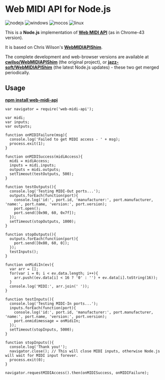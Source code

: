 # Web MIDI API for Node.js

![nodejs](http://jazz-soft.github.io/img/nodejs.jpg)
![windows](http://jazz-soft.github.io/img/windows.jpg)
![mocos](http://jazz-soft.github.io/img/macos.jpg)
![linux](http://jazz-soft.github.io/img/linux.jpg)

This is a **Node.js** implementation of [**Web MIDI API**](http://webaudio.github.io/web-midi-api) (as in Chrome-43 version).

It is based on Chris Wilson's [**WebMIDIAPIShim**](https://github.com/cwilso/WebMIDIAPIShim).

The complete development and web-browser versions are available at
[**cwilso/WebMIDIAPIShim**](https://github.com/cwilso/WebMIDIAPIShim) (the original project), or
[**jazz-soft/WebMIDIAPIShim**](https://github.com/jazz-soft/WebMIDIAPIShim) (the latest Node.js updates) - these two get merged periodically.

## Usage

[**npm install web-midi-api**](https://www.npmjs.com/package/web-midi-api)

    var navigator = require('web-midi-api');
    
    var midi;
    var inputs;
    var outputs;
    
    function onMIDIFailure(msg){
      console.log('Failed to get MIDI access - ' + msg);
      process.exit(1);
    }
    
    function onMIDISuccess(midiAccess){
      midi = midiAccess;
      inputs = midi.inputs;
      outputs = midi.outputs;
      setTimeout(testOutputs, 500);
    }
    
    function testOutputs(){
      console.log('Testing MIDI-Out ports...');
      outputs.forEach(function(port){
        console.log('id:', port.id, 'manufacturer:', port.manufacturer, 'name:', port.name, 'version:', port.version);
        port.open();
        port.send([0x90, 60, 0x7f]);
      });
      setTimeout(stopOutputs, 1000);
    }
    
    function stopOutputs(){
      outputs.forEach(function(port){
        port.send([0x80, 60, 0]);
      });
      testInputs();
    }
    
    function onMidiIn(ev){
      var arr = [];
      for(var i = 0; i < ev.data.length; i++){
        arr.push((ev.data[i] < 16 ? '0' : '') + ev.data[i].toString(16));
      }
      console.log('MIDI:', arr.join(' '));
    }
    
    function testInputs(){
      console.log('Testing MIDI-In ports...');
      inputs.forEach(function(port){
        console.log('id:', port.id, 'manufacturer:', port.manufacturer, 'name:', port.name, 'version:', port.version);
        port.onmidimessage = onMidiIn;
      });
      setTimeout(stopInputs, 5000);
    }
    
    function stopInputs(){
      console.log('Thank you!');
      navigator.close(); // This will close MIDI inputs, otherwise Node.js will wait for MIDI input forever.
      process.exit(0);
    }
    
    navigator.requestMIDIAccess().then(onMIDISuccess, onMIDIFailure); 
